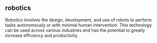 ## robotics
Robotics involves the design, development, and use of robots to perform tasks autonomously or with minimal human intervention. This technology can be used across various industries and has the potential to greatly increase efficiency and productivity.

